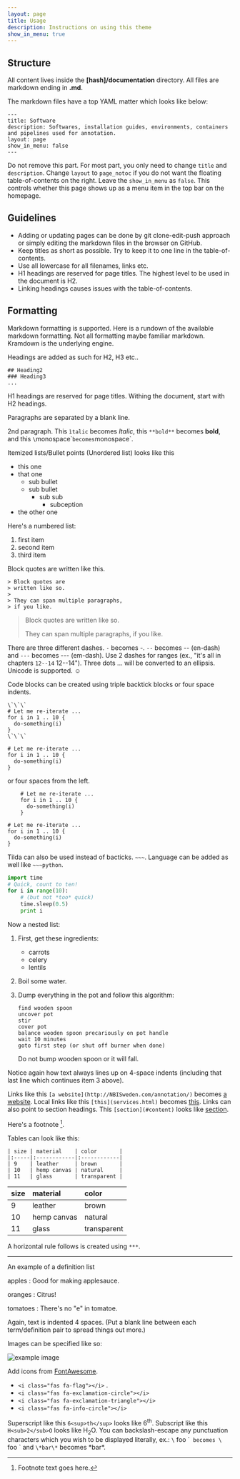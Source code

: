 ```yaml
---
layout: page
title: Usage
description: Instructions on using this theme
show_in_menu: true
---
```


## Structure

All content lives inside the **[hash]/documentation** directory. All files are markdown ending in **.md**.

The markdown files have a top YAML matter which looks like below:

```
---
title: Software
description: Softwares, installation guides, environments, containers and pipelines used for annotation.
layout: page
show_in_menu: false
---
```

Do not remove this part. For most part, you only need to change `title` and `description`. Change `layout` to `page_notoc` if you do not want the floating table-of-contents on the right. Leave the `show_in_menu` as `false`. This controls whether this page shows up as a menu item in the top bar on the homepage.

## Guidelines

* Adding or updating pages can be done by git clone-edit-push approach or simply editing the markdown files in the browser on GitHub.
* Keep titles as short as possible. Try to keep it to one line in the table-of-contents.
* Use all lowercase for all filenames, links etc.
* H1 headings are reserved for page titles. The highest level to be used in the document is H2.
* Linking headings causes issues with the table-of-contents.

## Formatting

Markdown formatting is supported. Here is a rundown of the available markdown formatting. Not all formatting maybe familiar markdown. Kramdown is the underlying engine.

Headings are added as such for H2, H3 etc..

```
## Heading2
### Heading3
...
```

H1 headings are reserved for page titles. Withing the document, start with H2 headings.

Paragraphs are separated by a blank line.

2nd paragraph. This `ìtalic` becomes *Italic*, this `**bold**` becomes **bold**, and this `\`monospace\`` becomes `monospace`.

Itemized lists/Bullet points (Unordered list) looks like this

  * this one
  * that one
    * sub bullet
    * sub bullet
      * sub sub
        * subception
  * the other one

Here's a numbered list:

 1. first item
 2. second item
 3. third item

Block quotes are written like this.

```
> Block quotes are
> written like so.
>
> They can span multiple paragraphs,
> if you like.
```

> Block quotes are
> written like so.
>
> They can span multiple paragraphs,
> if you like.

There are three different dashes. `-` becomes -. `--` becomes -- (en-dash) and `---` becomes --- (em-dash). Use 2 dashes for ranges (ex., "it's all
in chapters `12--14` 12--14"). Three dots ... will be converted to an ellipsis.
Unicode is supported. ☺

Code blocks can be created using triple backtick blocks or four space indents.

```
\`\`\`
# Let me re-iterate ...
for i in 1 .. 10 {
  do-something(i)
}
\`\`\`
```

```
# Let me re-iterate ...
for i in 1 .. 10 {
  do-something(i)
}
```

or four spaces from the left.

```
    # Let me re-iterate ...
    for i in 1 .. 10 {
      do-something(i)
    }
```

    # Let me re-iterate ...
    for i in 1 .. 10 {
      do-something(i)
    }

Tilda can also be used instead of bacticks. `~~~`. Language can be added as well like `~~~python`.

~~~python
import time
# Quick, count to ten!
for i in range(10):
    # (but not *too* quick)
    time.sleep(0.5)
    print i
~~~

Now a nested list:

 1. First, get these ingredients:

      * carrots
      * celery
      * lentils

 2. Boil some water.

 3. Dump everything in the pot and follow
    this algorithm:

        find wooden spoon
        uncover pot
        stir
        cover pot
        balance wooden spoon precariously on pot handle
        wait 10 minutes
        goto first step (or shut off burner when done)

    Do not bump wooden spoon or it will fall.

Notice again how text always lines up on 4-space indents (including
that last line which continues item 3 above).

Links like this `[a website](http://NBISweden.com/annotation/)` becomes [a website](http://NBISweden.com/annotation/). Local links like this `[this](services.html)` becomes [this](services.html). Links can also point to section headings. This `[section](#content)` looks like  [section](#content).

Here's a footnote [^1].

[^1]: Footnote text goes here.

Tables can look like this:

```
| size | material    | color       |
|:-----|:------------|:------------|
| 9    | leather     | brown       |
| 10   | hemp canvas | natural     |
| 11   | glass       | transparent |
```

| size | material    | color       |
|:-----|:------------|:------------|
| 9    | leather     | brown       |
| 10   | hemp canvas | natural     |
| 11   | glass       | transparent |

A horizontal rule follows is created using `***`.

***

An example of a definition list

apples
  : Good for making applesauce.

oranges
  : Citrus!

tomatoes
  : There's no "e" in tomatoe.

Again, text is indented 4 spaces. (Put a blank line between each term/definition pair to spread things out more.)

Images can be specified like so:

![example image](https://i.picsum.photos/id/237/200/300.jpg)

Add icons from [FontAwesome](https://fontawesome.com).

* `<i class="fas fa-flag"></i>` <i class="fas fa-flag"></i>.
* `<i class="fas fa-exclamation-circle"></i>` <i class="fas fa-exclamation-circle"></i>  
* `<i class="fas fa-exclamation-triangle"></i>` <i class="fas fa-exclamation-triangle"></i>  
* `<i class="fas fa-info-circle"></i>` <i class="fas fa-info-circle"></i>  

Superscript like this `6<sup>th</sup>` looks like 6<sup>th</sup>. Subscript like this `H<sub>2</sub>O` looks like H<sub>2</sub>O. You can backslash-escape any punctuation characters which you wish to be displayed literally, ex.: `\` foo \`` becomes \` foo \` and `\*bar\*` becomes \*bar\*.

